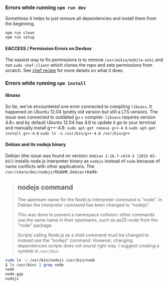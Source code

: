 ### Errors while running `npm run dev`
Sometimes it helps to just remove all dependencies and install them from the beginning.
```
npm run clean
npm run setup
```
#### EACCESS / Permission Errors on Devbox
The easiest way to fix permissions is to remove `/usr/wikia/mobile-wiki` and run `sudo chef-client` which clones the repo and sets permissions from scratch. See [chef recipe](https://github.com/Wikia/chef-repo/blob/master/cookbooks/mobile-wiki/recipes/dev.rb) for more details on what it does.

### Errors while running `npm install`
#### libsass
So far, we've encountered one error connected to compiling `libsass`. It happened on Ubuntu 12.04 (pretty old version but still a LTS version). The issue was connected to outdated g++ compiler. `libsass` requires version 4.8+ and by default Ubuntu 12.04 has 4.6 to update it go to your terminal and manually install g++-4.8:
`sudo apt-get remove g++-4.6`
`sudo apt-get install g++-4.8`
`sudo ln -s /usr/bin/g++-4.8 /usr/bin/g++`

#### Debian and its nodejs binary
Debian (the issue was found on version: `Debian 3.16.7-ckt4-3 (2015-02-03)`) installs node.js interpreter binary as `nodejs` instead of `node` because of name conflicts with other applications. The `/usr/share/doc/nodejs/README.Debian` reads:
> nodejs command
> --------------
>
> The upstream name for the Node.js interpreter command is "node".
> In Debian the interpreter command has been changed to "nodejs".
>
> This was done to prevent a namespace collision: other commands use the same name in their upstreams, such as ax25-node from the "node" package.
>
> Scripts calling Node.js as a shell command must be changed to instead use the "nodejs" command.
However, changing dependencies scripts does not sound right way. I suggest creating a symlink in `/usr/bin`:
```sh
sudo ln -s /usr/bin/nodejs /usr/bin/node
$ ls /usr/bin/ | grep node
node
node-gyp
nodejs
```
